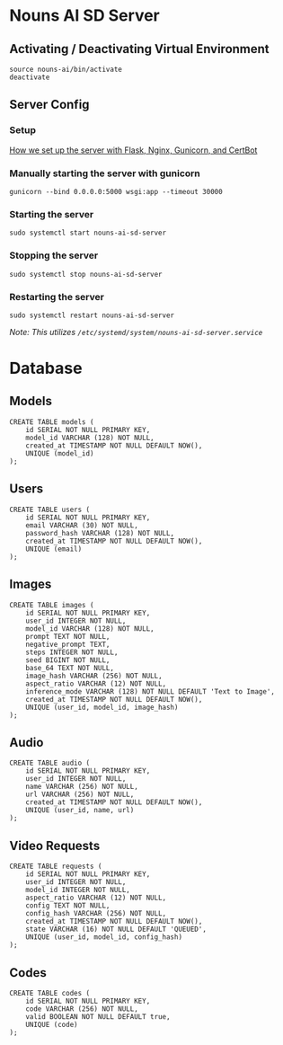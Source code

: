 # Nouns AI SD Server

## Activating / Deactivating Virtual Environment
```
source nouns-ai/bin/activate
deactivate
```

## Server Config
### Setup
[How we set up the server with Flask, Nginx, Gunicorn, and CertBot](https://www.digitalocean.com/community/tutorials/how-to-serve-flask-applications-with-gunicorn-and-nginx-on-ubuntu-22-04)

### Manually starting the server with gunicorn
`gunicorn --bind 0.0.0.0:5000 wsgi:app --timeout 30000`

### Starting the server
`sudo systemctl start nouns-ai-sd-server`

### Stopping the server
`sudo systemctl stop nouns-ai-sd-server`

### Restarting the server
`sudo systemctl restart nouns-ai-sd-server`

_Note: This utilizes `/etc/systemd/system/nouns-ai-sd-server.service`_

# Database

## Models

```
CREATE TABLE models (
	id SERIAL NOT NULL PRIMARY KEY,
    model_id VARCHAR (128) NOT NULL,
    created_at TIMESTAMP NOT NULL DEFAULT NOW(),
    UNIQUE (model_id)
);
```

## Users

```
CREATE TABLE users (
	id SERIAL NOT NULL PRIMARY KEY,
    email VARCHAR (30) NOT NULL,
    password_hash VARCHAR (128) NOT NULL,
    created_at TIMESTAMP NOT NULL DEFAULT NOW(),
    UNIQUE (email)
);
```

## Images

```
CREATE TABLE images (
	id SERIAL NOT NULL PRIMARY KEY,
    user_id INTEGER NOT NULL,
    model_id VARCHAR (128) NOT NULL,
    prompt TEXT NOT NULL,
    negative_prompt TEXT,
    steps INTEGER NOT NULL,
    seed BIGINT NOT NULL,
    base_64 TEXT NOT NULL,
    image_hash VARCHAR (256) NOT NULL,
    aspect_ratio VARCHAR (12) NOT NULL,
    inference_mode VARCHAR (128) NOT NULL DEFAULT 'Text to Image',
    created_at TIMESTAMP NOT NULL DEFAULT NOW(),
    UNIQUE (user_id, model_id, image_hash)
);
```

## Audio

```
CREATE TABLE audio (
	id SERIAL NOT NULL PRIMARY KEY,
    user_id INTEGER NOT NULL,
    name VARCHAR (256) NOT NULL,
    url VARCHAR (256) NOT NULL,
    created_at TIMESTAMP NOT NULL DEFAULT NOW(),
    UNIQUE (user_id, name, url)
);
```

## Video Requests

```
CREATE TABLE requests (
	id SERIAL NOT NULL PRIMARY KEY,
    user_id INTEGER NOT NULL,
    model_id INTEGER NOT NULL,
    aspect_ratio VARCHAR (12) NOT NULL,
    config TEXT NOT NULL,
    config_hash VARCHAR (256) NOT NULL,
    created_at TIMESTAMP NOT NULL DEFAULT NOW(),
    state VARCHAR (16) NOT NULL DEFAULT 'QUEUED',
    UNIQUE (user_id, model_id, config_hash)
);
```

## Codes

```
CREATE TABLE codes (
	id SERIAL NOT NULL PRIMARY KEY,
    code VARCHAR (256) NOT NULL,
    valid BOOLEAN NOT NULL DEFAULT true,
    UNIQUE (code)
);
```
